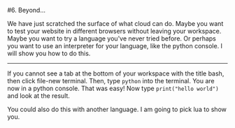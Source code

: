 #6. Beyond...

We have just scratched the surface of what cloud can do. Maybe you want to test your 
website in different browsers without leaving your workspace. Maybe you want to try
a language you've never tried before. Or perhaps you want to use an interpreter for
your language, like the python console. I will show you how to do this.

---

If you cannot see a tab at the bottom of your workspace with the title bash, then
click file-new terminal. Then, type `python` into the terminal. You are now in a 
python console. That was easy! Now type `print("hello world")` and look at the result.

You could also do this with another language. I am going to pick lua to show you.

